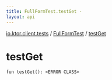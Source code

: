 ```yaml
---
title: FullFormTest.testGet - 
layout: api
---
```


<div class='api-docs-breadcrumbs'><a href="../index.html">io.ktor.client.tests</a> / <a href="index.html">FullFormTest</a> / <a href="./test-get.html">testGet</a></div>

# testGet

<div class="signature"><code><span class="keyword">fun </span><span class="identifier">testGet</span><span class="symbol">(</span><span class="symbol">)</span><span class="symbol">: </span><span class="identifier">&lt;ERROR CLASS&gt;</span></code></div>
